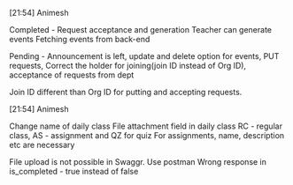 
[21:54] Animesh

Completed -
Request acceptance and generation
Teacher can generate events
Fetching events from back-end

Pending -
Announcement is left, update and delete option for events, PUT requests, Correct the holder for joining(join ID instead of Org ID), acceptance of requests from dept

Join ID different than Org ID for putting and accepting requests.

[21:54] Animesh

Change name of daily class
File attachment field in daily class
RC - regular class, AS - assignment and QZ for quiz
For assignments, name, description etc are necessary

File upload is not possible in Swaggr. Use postman
Wrong response in is_completed - true instead of false


